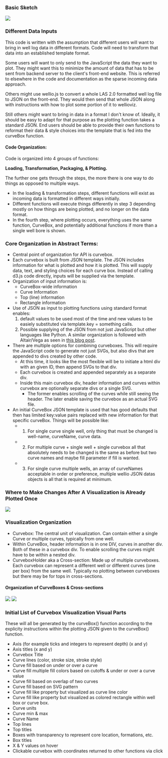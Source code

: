 ### Basic Sketch
<a href="/images/wellioviz_architecture.png"><img src="https://github.com/JustinGOSSES/wellioviz/blob/master/docs/images/wellioviz_architecture.png" style="max-width:800px;"></a>

### Different Data Inputs

This code is written with the assumption that different users will want to
bring in well log data in different formats. Code will need to transform that
data into an established template format.

Some users will want to only send to the JavaScript the data they want to plot.
They might want this to minimize the amount of data that has to be sent from
backend server to the client's front-end website. This is referred to elsewhere
in the code and documentation as the sparse incoming data approach.

Others might use wellio.js to convert a whole LAS 2.0 formatted well log file
to JSON on the front-end. They would then send that whole JSON along with
instructions with how to plot some portion of it to wellioviz.

Still others might want to bring in data in a format I don't know of. Ideally,
it should be easy to adapt for that purpose as the plotting function takes a
standard JSON. End users should be able to provide their own functions to
reformat their data & style choices into the template that is fed into the
curveBox function.

#### Code Organization:
Code is organized into 4 groups of functions: 
  
<b>Loading, Transformation, Packaging, & Plotting.</b> 
  
The further one gets through the steps, the more there is one way to do things as opposed to multiple ways. 
- In the loading & transformation steps, different functions will exist as incoming data is formatted in different ways initially.
- Different functions will execute things differently in step 3 depending mostly on how things are being plotted, and no longer on the data format.
- In the fourth step, where plotting occurs, everything uses the same function, CurveBox, and potentially additional functions if more than a single well bore is shown.


### Core Organization in Abstract Terms:
- Central point of organization for API is curvebox.
- Each curvebox is built from JSON template. The JSON includes information for what is plotted and how it is plotted. This will supply data, text, and styling choices for each curve box. Instead of calling d3.js code directly, inputs will be supplied via the template. 
- Organization of input information is: 
    - CurveBox-wide information
    - Curve Information
    - Top (line) information
    - Rectangle information
- Use of JSON as input to plotting functions using standard format enables:
    1. default values to be used most of the time and new values to be easiely substituted via template.key = something calls. 
    2. Possible supplying of the JSON from not just JavaScript but other languages like Python. A similar organization is followed with Altair/Vega as seen in <a href="https://eitanlees.github.io/altair-stack/">this blog post</a>. 
- There are multiple options for combining curveboxes. This will require the JavaScript code to generate not just SVGs, but also divs that are appended to divs created by other code. 
    - At this time, it looks like the most flexible will be to initiate a html div with an given ID, then append SVGs to that div.
    - Each curvebox is created and appended separately as a separate div. 
    - Inside this main curvebox div, header information and curves within curvebox are optionally separate divs or a single SVG. 
        - The former enables scrolling of the curves while still seeing the header. The later enable saving the curvebox as an actual SVG file.
- An initial CurveBox JSON template is used that has good defaults that then has limited key:value pairs replaced with new information for that specific curveBox. Things will be possible like:
    - 1. For single curve single well, only thing that must be changed is well-name, curveName, curve data. 
    - 2. For multiple curve + single well + single curvebox all that absolutely needs to be changed is the same as before but two curve names and maybe fill parameter if fill is wanted.
    - 3. For single curve multiple wells, an array of curveNames acceptable in order or preference, multiple wellio JSON datas objects is all that is required at minimum. 

### Where to Make Changes After A Visualization is Already Plotted Once
<a href="images/wellioviz_architecture_data_change.png"><img src="https://github.com/JustinGOSSES/wellioviz/blob/master/docs/images/wellioviz_architecture_data_change.png" style="max-width:800px;"></a>


### Visualization Organization
- Curvebox: The central unit of visualization. Can contain either a single Curve or multiple curves, typically from one well.
- Within CurveBox, header information is in one DIV, curves in another div. Both of these in a curvebox div. To enable scrolling the curves might have to be within a nested div.
- CurveboxHolder aka a Cross-section: Made up of multiple curveboxes. Each curvebox can represent a different well or different curves (one per box) from the same well. Typically no plotting between curveboxes but there may be for tops in cross-sections. 

#### Organization of CurveBoxes & Cross-sections
<a href="images/curve_box_org.png"><img src="https://github.com/JustinGOSSES/wellioviz/blob/master/docs/images/curve_box_org.png" style="max-width:800px;"></a>
<a href="images/cross_section_org.png"><img src="https://github.com/JustinGOSSES/wellioviz/blob/master/docs/images/cross_section_org.png" style="max-width:800px;"></a>



### Initial List of Curvebox Visualization Visual Parts
These will all be generated by the curveBox() function according to the explicity instructions within the plotting JSON given to the curveBox() function.
- Axis (for example ticks and integers to represent depth) (x and y)
- Axis titles (x and y)
- Curvebox Title
- Curve lines (color, stroke size, stroke style)
- Curve fill based on under or over a curve 
- Curve fill multiple fill colors based on cutoffs & under or over a curve value
- Curve fill based on overlap of two curves
- Curve fill based on SVG pattern
- Curve fill like property but visualized as curve line color
- Curve fill like property but visualized as colored rectangle within well box or curve box.
- Curve units
- Curve min & max
- Curve Name
- Top lines
- Top titles
- Boxes with transparency to represent core location, formations, etc.
- Box titles
- X & Y values on hover
- Clickable curvebox with coordinates returned to other functions via click



